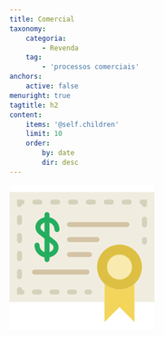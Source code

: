 ```yaml
---
title: Comercial
taxonomy:
    categoria:
        - Revenda
    tag:
        - 'processos comerciais'
anchors:
    active: false
menuright: true
tagtitle: h2
content:
    items: '@self.children'
    limit: 10
    order:
        by: date
        dir: desc
---
```


![Comercial](001-investment.png)